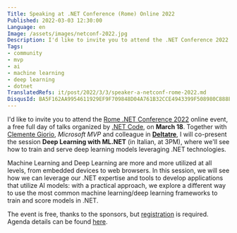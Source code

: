 ```yaml
---
Title: Speaking at .NET Conference (Rome) Online 2022
Published: 2022-03-03 12:30:00
Language: en
Image: /assets/images/netconf-2022.jpg
Description: I'd like to invite you to attend the .NET Conference 2022 online event, a free full day of talks organized by .NET Code, on March 18. Together with Clemente Giorio, Microsoft MVP and colleague of mine in Deltatre, I will co-present a session about Deep Learning with ML.NET, where we'll see how to train and serve deep learning models leveraging .NET technologies.
Tags:
- community
- mvp
- ai
- machine learning
- deep learning
- dotnet
TranslatedRefs: it/post/2022/3/3/speaker-a-netconf-rome-2022.md
DisqusId: BA5F162AA9954611929EF9F709848D04A761B32CCE4943399F508980C888E801
---
```

I'd like to invite you to attend the <a href="https://www.dotnetconf.it/" target="_blank">Rome .NET Conference 2022</a> online event, a free full day of talks organized by <a href="https://www.facebook.com/DotNetCode.IT" target="_blank">.NET Code</a>, on **March 18**. Together with <a href="https://www.linkedin.com/in/clemente-giorio-03a61811/" target="_blank">Clemente Giorio</a>, *Microsoft MVP* and colleague in <a href="https://www.deltatre.com" target="_blank">**Deltatre**</a>, I will co-present the session **Deep Learning with ML.NET** (in Italian, at 3PM), where we'll see how to train and serve deep learning models leveraging .NET technologies.

Machine Learning and Deep Learning are more and more utilized at all levels, from embedded devices to web browsers. In this session, we will see how we can leverage our .NET expertise and tools to develop applications that utilize AI models: with a practical approach, we explore a different way to use the most common machine learning/deep learning frameworks to train and score models in .NET.

The event is free, thanks to the sponsors, but <a href="https://www.eventbrite.it/e/registrazione-rome-net-conference-2022-268350332067" target="_blank">registration</a> is required. Agenda details can be found <a href="https://www.dotnetconf.it/agenda" target="_blank">here</a>.
